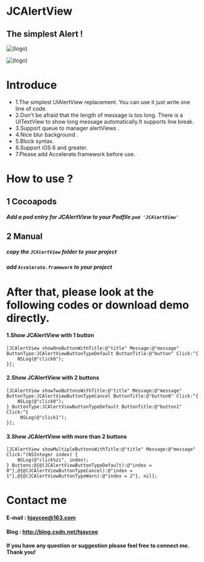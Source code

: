 # JCAlertView

## The simplest Alert !

![(logo)](http://img1.ph.126.net/hN1Ly3hgo0LT40vkoTThKg==/48976645965723676.jpg)

![(logo)](http://img0.ph.126.net/GlYrv3nyOoF-h390LxS5zQ==/6631241488537592295.gif)

# Introduce

* 1.The simplest UIAlertView replacement. You can use it just write one line of code.
* 2.Don't be afraid that the length of message is too long. There is a UITextView to show long message automatically.It supports line break.
* 3.Support queue to manager alertViews .
* 4.Nice blur background .
* 5.Block syntax.
* 6.Support iOS 6 and greater.
* 7.Please add Accelerate.framework before use.

# How to use ?

## 1 Cocoapods

##### Add a pod entry for JCAlertView to your Podfile `pod 'JCAlertView'`

## 2 Manual

##### copy the `JCAlertView` folder to your project

##### add `Accelerate.framework` to your project


# After that, please look at the following codes or download demo directly.

#### 1.Show JCAlertView with 1 button
```objc
[JCAlertView showOneButtonWithTitle:@"title" Message:@"message" ButtonType:JCAlertViewButtonTypeDefault ButtonTitle:@"button" Click:^{
    NSLog(@"click0");
}];
```
#### 2.Show JCAlertView with 2 buttons
```objc
[JCAlertView showTwoButtonsWithTitle:@"title" Message:@"message" ButtonType:JCAlertViewButtonTypeCancel ButtonTitle:@"button0" Click:^{
    NSLog(@"click0");
} ButtonType:JCAlertViewButtonTypeDefault ButtonTitle:@"button1" Click:^{
     NSLog(@"click1");
}];
```

#### 3.Show JCAlertView with more than 2 buttons
```objc
[JCAlertView showMultipleButtonsWithTitle:@"title" Message:@"message" Click:^(NSInteger index) {
    NSLog(@"click%zi", index);
} Buttons:@{@(JCAlertViewButtonTypeDefault):@"index = 0"},@{@(JCAlertViewButtonTypeCancel):@"index = 1"},@{@(JCAlertViewButtonTypeWarn):@"index = 2"}, nil];
```

# Contact me

#### E-mail : hjaycee@163.com
#### Blog : http://blog.csdn.net/hjaycee
#### If you have any question or suggestion please feel free to connect me. Thank you!
